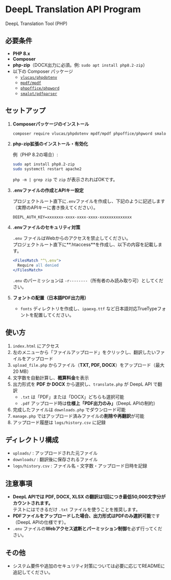 # DeepL Translation API Program
DeepL Translation Tool (PHP)

## 必要条件

- **PHP 8.x**
- **Composer**
- **php-zip**（DOCX出力に必須。例: `sudo apt install php8.2-zip`）
- 以下の Composer パッケージ  
    - [`vlucas/phpdotenv`](https://github.com/vlucas/phpdotenv)  
    - [`mpdf/mpdf`](https://github.com/mpdf/mpdf)  
    - [`phpoffice/phpword`](https://github.com/PHPOffice/PHPWord)  
    - [`smalot/pdfparser`](https://github.com/smalot/pdfparser)

## セットアップ

1. **Composerパッケージのインストール**

    ```bash
    composer require vlucas/phpdotenv mpdf/mpdf phpoffice/phpword smalot/pdfparser
    ```

2. **php-zip拡張のインストール・有効化**

    例（PHP 8.2の場合）:

    ```bash
    sudo apt install php8.2-zip
    sudo systemctl restart apache2
    ```

    `php -m | grep zip` で `zip` が表示されればOKです。

3. **.envファイルの作成とAPIキー設定**

    プロジェクトルート直下に`.env`ファイルを作成し、下記のように記述します（実際のAPIキーに書き換えてください）。

    ```
    DEEPL_AUTH_KEY=xxxxxxx-xxxx-xxxx-xxxx-xxxxxxxxxxxxxx
    ```

4. **.envファイルのセキュリティ対策**

    `.env` ファイルはWebからのアクセスを禁止してください。  
    プロジェクトルート直下に**.htaccess**を作成し、以下の内容を記載します。

    ```apache
    <FilesMatch "^\.env">
      Require all denied
    </FilesMatch>
    ```

    `.env` のパーミッションは `-r--------`（所有者のみ読み取り可）としてください。

5. **フォントの配置（日本語PDF出力用）**

    - `fonts` ディレクトリを作成し、`ipaexg.ttf` など日本語対応TrueTypeフォントを配置してください。

## 使い方

1. `index.html` にアクセス
2. 左のメニューから「ファイルアップロード」をクリックし、翻訳したいファイルをアップロード
3. `upload_file.php` からファイル（**TXT, PDF, DOCX**）をアップロード（最大 20 MB）
4. 文字数を自動計算し、**概算料金**を表示
5. 出力形式を **PDF か DOCX** から選択し、`translate.php` が DeepL API で翻訳  
    - `.txt` は「PDF」または「DOCX」どちらも選択可能  
    - `.pdf` アップロード時は**仕様上「PDF出力のみ」**（DeepL APIの制約）
6. 完成したファイルは `downloads.php` でダウンロード可能
7. `manage.php` ではアップロード済みファイルの**削除や再翻訳**が可能
8. アップロード履歴は `logs/history.csv` に記録

## ディレクトリ構成

- `uploads/` : アップロードされた元ファイル
- `downloads/` : 翻訳後に保存されるファイル
- `logs/history.csv` : ファイル名・文字数・アップロード日時を記録

## 注意事項

- **DeepL APIでは PDF, DOCX, XLSX の翻訳は1回につき最低50,000文字分がカウントされます。**  
  テストにはできるだけ `.txt` ファイルを使うことを推奨します。
- **PDFファイルをアップロードした場合、出力形式はPDFのみ選択可能**です（DeepL APIの仕様です）。
- `.env` ファイルの**Webアクセス遮断とパーミッション制御**を必ず行ってください。

## その他

- システム要件や追加のセキュリティ対策については必要に応じてREADMEに追記してください。

